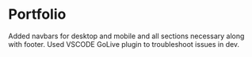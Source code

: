 # Portfolio

Added navbars for desktop and mobile and all sections necessary along with footer. Used VSCODE GoLive plugin to troubleshoot issues in dev.
